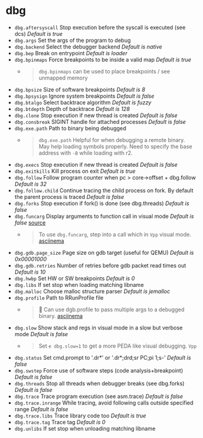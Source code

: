 <!-- TITLE: dbg -->

# dbg

- `dbg.aftersyscall` Stop execution before the syscall is executed (see dcs) _Default is true_
- `dbg.args` Set the args of the program to debug
- `dbg.backend` Select the debugger backend _Default is native_
- `dbg.bep` Break on entrypoint _Default is loader_
- `dbg.bpinmaps` Force breakpoints to be inside a valid map _Default is true_
	- > `dbg.bpinmaps` can be used to place breakpoints / see unmapped memory
- `dbg.bpsize` Size of software breakpoints _Default is 8_
- `dbg.bpsysign` Ignore system breakpoints _Default is false_
- `dbg.btalgo` Select backtrace algorithm _Default is fuzzy_
- `dbg.btdepth` Depth of backtrace _Default is 128_
- `dbg.clone` Stop execution if new thread is created _Default is false_
- `dbg.consbreak` SIGINT handle for attached processes _Default is false_
- `dbg.exe.path` Path to binary being debugged
	- > `dbg.exe.path` Helpful for when debugging a remote binary. May help loading symbols properly. Need to specify the base address with `-B` while loading with r2.
- `dbg.execs` Stop execution if new thread is created _Default is false_
- `dbg.exitkills` Kill process on exit _Default is true_
- `dbg.follow` Follow program counter when pc > core->offset + dbg.follow _Default is 32_
- `dbg.follow.child` Continue tracing the child process on fork. By default the parent process is traced _Default is false_
- `dbg.forks` Stop execution if fork() is done (see dbg.threads) _Default is false_
- `dbg.funcarg` Display arguments to function call in visual mode _Default is false_ [source](https://github.com/radare/radare2/issues/9349#issuecomment-368015838)
	- > To use `dbg.funcarg`, step into a call which in `Vpp` visual mode. [asciinema](https://asciinema.org/a/d6lfoD7s4LSqY0tx1z7nO0IYQ)
- `dbg.gdb.page_size` Page size on gdb target (useful for QEMU) _Default is 0x00001000_
- `dbg.gdb.retries` Number of retries before gdb packet read times out _Default is 10_
- `dbg.hwbp` Set HW or SW breakpoints _Default is 0_
- `dbg.libs` If set stop when loading matching libname
- `dbg.malloc` Choose malloc structure parser _Default is jemalloc_
- `dbg.profile` Path to RRunProfile file
	- > 🚀 Can use dgb.profile to pass multiple args to a debugged binary. [asciinema](https://asciinema.org/a/COJ7JEDbNgESV7XZ7oeQlpjAH)
- `dbg.slow` Show stack and regs in visual mode in a slow but verbose mode _Default is false_ 
	- > Set `e dbg.slow=1` to get a more PEDA like visual debugging. `Vpp`
- `dbg.status` Set cmd.prompt to '.dr*' or '.dr*;drd;sr PC;pi 1;s-' _Default is false_
- `dbg.swstep` Force use of software steps (code analysis+breakpoint) _Default is false_
- `dbg.threads` Stop all threads when debugger breaks (see dbg.forks) _Default is false_
- `dbg.trace` Trace program execution (see asm.trace) _Default is false_
- `dbg.trace.inrange` While tracing, avoid following calls outside specified range _Default is false_
- `dbg.trace.libs` Trace library code too _Default is true_
- `dbg.trace.tag` Trace tag _Default is 0_
- `dbg.unlibs` If set stop when unloading matching libname

<p hidden>dbg.bpinmaps dbg.aftersyscall dbg.args dbg.backend dbg.bep dbg.bpinmaps dbg.bpsize dbg.bpsysign dbg.btalgo dbg.btdepth dbg.clone dbg.consbreak dbg.exe.path dbg.execs dbg.exitkills dbg.follow dbg.follow.child dbg.forks dbg.gdb.page_size dbg.gdb.retries dbg.hwbp dbg.libs dbg.malloc dbg.profile dbg.slow dbg.status dbg.swstep dbg.threads dbg.trace dbg.trace.inrange dbg.trace.libs dbg.trace.tag dbg.unlibs</p>